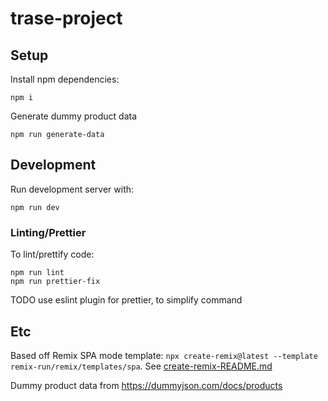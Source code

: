 # trase-project

## Setup

Install npm dependencies:

```shellscript
npm i
```

Generate dummy product data

```shellscript
npm run generate-data
```

## Development

Run development server with:

```shellscript
npm run dev
```

### Linting/Prettier

To lint/prettify code:

```shellscript
npm run lint
npm run prettier-fix
```

TODO use eslint plugin for prettier, to simplify command

## Etc

Based off Remix SPA mode template: `npx create-remix@latest --template remix-run/remix/templates/spa`. See [create-remix-README.md](./create-remix-README.md)

Dummy product data from https://dummyjson.com/docs/products
